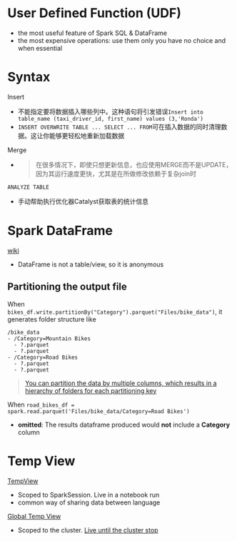 # User Defined Function (UDF)
- the most useful feature of Spark SQL & DataFrame 
- the most expensive operations: use them only you have no choice and when essential

# Syntax
Insert
- 不能指定要将数据插入哪些列中。这种语句将引发错误`Insert into table_name (taxi_driver_id, first_name) values (3,'Ronda')`
- `INSERT OVERWRITE TABLE ... SELECT ... FROM`可在插入数据的同时清理数据。这让你能够更轻松地重新加载数据

Merge
- > 在很多情况下，即使只想更新信息，也应使用MERGE而不是UPDATE，因为其运行速度更快，尤其是在所做修改依赖于复杂join时

`ANALYZE TABLE`
- 手动帮助执行优化器Catalyst获取表的统计信息
# Spark DataFrame
[wiki](https://github.com/davidkhala/spark/wiki/data-structure)

- DataFrame is not a table/view, so it is anonymous
## Partitioning the output file
When `bikes_df.write.partitionBy("Category").parquet("Files/bike_data")`, it generates folder structure like
```
/bike_data
- /Category=Mountain Bikes
  - ?.parquet
  - ?.parquet
- /Category=Road Bikes
  - ?.parquet
  - ?.parquet
```
> [You can partition the data by multiple columns, which results in a hierarchy of folders for each partitioning key](https://learn.microsoft.com/en-us/training/modules/use-apache-spark-work-files-lakehouse/4-dataframe)

When `road_bikes_df = spark.read.parquet('Files/bike_data/Category=Road Bikes')`
- **omitted**: The results dataframe produced would **not** include a **Category** column


# Temp View
[TempView](https://spark.apache.org/docs/latest/api/python/reference/pyspark.sql/api/pyspark.sql.DataFrame.createTempView.html)
- Scoped to SparkSession. Live in a notebook run 
- common way of sharing data between language

[Global Temp View](https://spark.apache.org/docs/latest/api/python/reference/pyspark.sql/api/pyspark.sql.DataFrame.createOrReplaceGlobalTempView.html)
- Scoped to the cluster. [Live until the cluster stop](https://community.databricks.com/t5/data-engineering/what-s-the-difference-between-a-global-view-and-a-temp-view/m-p/67457/highlight/true#M33344)
